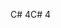 <span data-ttu-id="70343-101">C# 4</span><span class="sxs-lookup"><span data-stu-id="70343-101">C# 4</span></span>
